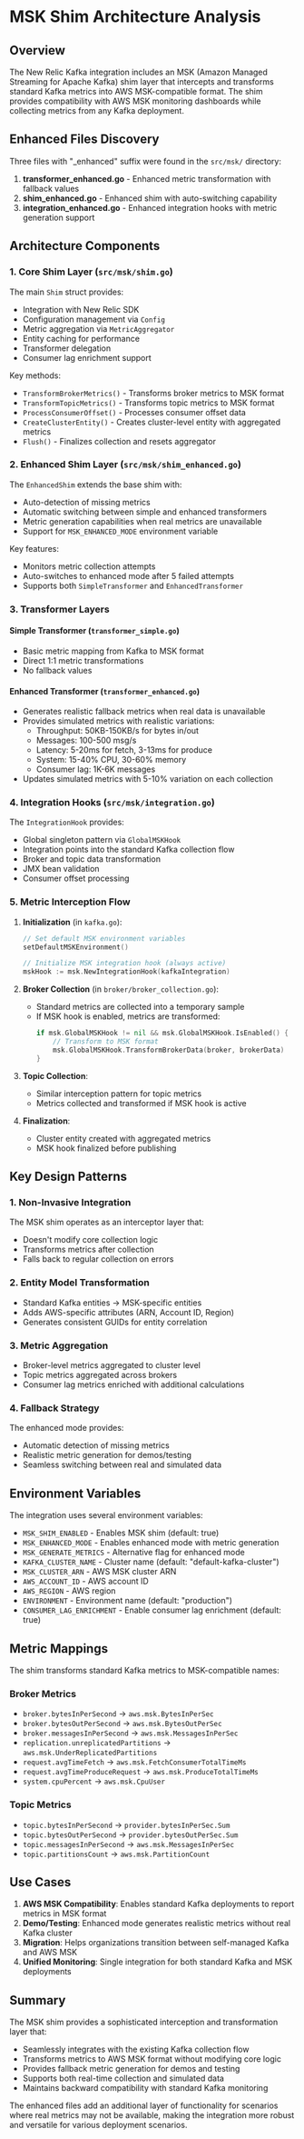 # MSK Shim Architecture Analysis

## Overview

The New Relic Kafka integration includes an MSK (Amazon Managed Streaming for Apache Kafka) shim layer that intercepts and transforms standard Kafka metrics into AWS MSK-compatible format. The shim provides compatibility with AWS MSK monitoring dashboards while collecting metrics from any Kafka deployment.

## Enhanced Files Discovery

Three files with "_enhanced" suffix were found in the `src/msk/` directory:

1. **transformer_enhanced.go** - Enhanced metric transformation with fallback values
2. **shim_enhanced.go** - Enhanced shim with auto-switching capability  
3. **integration_enhanced.go** - Enhanced integration hooks with metric generation support

## Architecture Components

### 1. Core Shim Layer (`src/msk/shim.go`)

The main `Shim` struct provides:
- Integration with New Relic SDK
- Configuration management via `Config`
- Metric aggregation via `MetricAggregator`
- Entity caching for performance
- Transformer delegation
- Consumer lag enrichment support

Key methods:
- `TransformBrokerMetrics()` - Transforms broker metrics to MSK format
- `TransformTopicMetrics()` - Transforms topic metrics to MSK format
- `ProcessConsumerOffset()` - Processes consumer offset data
- `CreateClusterEntity()` - Creates cluster-level entity with aggregated metrics
- `Flush()` - Finalizes collection and resets aggregator

### 2. Enhanced Shim Layer (`src/msk/shim_enhanced.go`)

The `EnhancedShim` extends the base shim with:
- Auto-detection of missing metrics
- Automatic switching between simple and enhanced transformers
- Metric generation capabilities when real metrics are unavailable
- Support for `MSK_ENHANCED_MODE` environment variable

Key features:
- Monitors metric collection attempts
- Auto-switches to enhanced mode after 5 failed attempts
- Supports both `SimpleTransformer` and `EnhancedTransformer`

### 3. Transformer Layers

#### Simple Transformer (`transformer_simple.go`)
- Basic metric mapping from Kafka to MSK format
- Direct 1:1 metric transformations
- No fallback values

#### Enhanced Transformer (`transformer_enhanced.go`)
- Generates realistic fallback metrics when real data is unavailable
- Provides simulated metrics with realistic variations:
  - Throughput: 50KB-150KB/s for bytes in/out
  - Messages: 100-500 msg/s
  - Latency: 5-20ms for fetch, 3-13ms for produce
  - System: 15-40% CPU, 30-60% memory
  - Consumer lag: 1K-6K messages
- Updates simulated metrics with 5-10% variation on each collection

### 4. Integration Hooks (`src/msk/integration.go`)

The `IntegrationHook` provides:
- Global singleton pattern via `GlobalMSKHook`
- Integration points into the standard Kafka collection flow
- Broker and topic data transformation
- JMX bean validation
- Consumer offset processing

### 5. Metric Interception Flow

1. **Initialization** (in `kafka.go`):
   ```go
   // Set default MSK environment variables
   setDefaultMSKEnvironment()
   
   // Initialize MSK integration hook (always active)
   mskHook := msk.NewIntegrationHook(kafkaIntegration)
   ```

2. **Broker Collection** (in `broker/broker_collection.go`):
   - Standard metrics are collected into a temporary sample
   - If MSK hook is enabled, metrics are transformed:
     ```go
     if msk.GlobalMSKHook != nil && msk.GlobalMSKHook.IsEnabled() {
         // Transform to MSK format
         msk.GlobalMSKHook.TransformBrokerData(broker, brokerData)
     }
     ```

3. **Topic Collection**:
   - Similar interception pattern for topic metrics
   - Metrics collected and transformed if MSK hook is active

4. **Finalization**:
   - Cluster entity created with aggregated metrics
   - MSK hook finalized before publishing

## Key Design Patterns

### 1. Non-Invasive Integration
The MSK shim operates as an interceptor layer that:
- Doesn't modify core collection logic
- Transforms metrics after collection
- Falls back to regular collection on errors

### 2. Entity Model Transformation
- Standard Kafka entities → MSK-specific entities
- Adds AWS-specific attributes (ARN, Account ID, Region)
- Generates consistent GUIDs for entity correlation

### 3. Metric Aggregation
- Broker-level metrics aggregated to cluster level
- Topic metrics aggregated across brokers
- Consumer lag metrics enriched with additional calculations

### 4. Fallback Strategy
The enhanced mode provides:
- Automatic detection of missing metrics
- Realistic metric generation for demos/testing
- Seamless switching between real and simulated data

## Environment Variables

The integration uses several environment variables:

- `MSK_SHIM_ENABLED` - Enables MSK shim (default: true)
- `MSK_ENHANCED_MODE` - Enables enhanced mode with metric generation
- `MSK_GENERATE_METRICS` - Alternative flag for enhanced mode
- `KAFKA_CLUSTER_NAME` - Cluster name (default: "default-kafka-cluster")
- `MSK_CLUSTER_ARN` - AWS MSK cluster ARN
- `AWS_ACCOUNT_ID` - AWS account ID
- `AWS_REGION` - AWS region
- `ENVIRONMENT` - Environment name (default: "production")
- `CONSUMER_LAG_ENRICHMENT` - Enable consumer lag enrichment (default: true)

## Metric Mappings

The shim transforms standard Kafka metrics to MSK-compatible names:

### Broker Metrics
- `broker.bytesInPerSecond` → `aws.msk.BytesInPerSec`
- `broker.bytesOutPerSecond` → `aws.msk.BytesOutPerSec`
- `broker.messagesInPerSecond` → `aws.msk.MessagesInPerSec`
- `replication.unreplicatedPartitions` → `aws.msk.UnderReplicatedPartitions`
- `request.avgTimeFetch` → `aws.msk.FetchConsumerTotalTimeMs`
- `request.avgTimeProduceRequest` → `aws.msk.ProduceTotalTimeMs`
- `system.cpuPercent` → `aws.msk.CpuUser`

### Topic Metrics
- `topic.bytesInPerSecond` → `provider.bytesInPerSec.Sum`
- `topic.bytesOutPerSecond` → `provider.bytesOutPerSec.Sum`
- `topic.messagesInPerSecond` → `aws.msk.MessagesInPerSec`
- `topic.partitionsCount` → `aws.msk.PartitionCount`

## Use Cases

1. **AWS MSK Compatibility**: Enables standard Kafka deployments to report metrics in MSK format
2. **Demo/Testing**: Enhanced mode generates realistic metrics without real Kafka cluster
3. **Migration**: Helps organizations transition between self-managed Kafka and AWS MSK
4. **Unified Monitoring**: Single integration for both standard Kafka and MSK deployments

## Summary

The MSK shim provides a sophisticated interception and transformation layer that:
- Seamlessly integrates with the existing Kafka collection flow
- Transforms metrics to AWS MSK format without modifying core logic
- Provides fallback metric generation for demos and testing
- Supports both real-time collection and simulated data
- Maintains backward compatibility with standard Kafka monitoring

The enhanced files add an additional layer of functionality for scenarios where real metrics may not be available, making the integration more robust and versatile for various deployment scenarios.